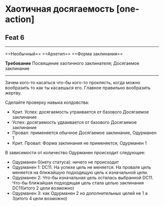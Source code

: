 # Хаотичная досягаемость [one-action]
## Feat 6

---

==Необычный== ==Архетип== ==Форма заклинания==

**Требование** Посвящение хаотичного заклинателя; Досягаемое заклинание

---

Зачем кого-то касаться что-бы кого-то проклясть, когда можно вообразить то как ты касаешься его. Главное правильно вообразить жертву. 

Сделайте проверку навыка колдовства:
- Крит. Успех: досягаемость утраивается от базового Досягаемое заклинание
- Успех: досягаемость удваивается от базового Досягаемое заклинание
- Провал: применяется обычное Досягаемое заклинание, Одурманен 1
- Крит. Провал: Форма заклинания не применяется, Одурманен 1

В зависимости от количество Одурманен происходит следующее:
- Одурманен 0(нету статуса): ничего не происходит
- Одурманен 1: DC11. На успехе цель не меняется. На провале цель меняется на ближайшую подходящую цель к изначальной цели.
- Одурманен 2: Что-бы изначальная цель осталась выбранной DC11. Что-бы ближайшая подходящая цель стала целью заклинания DC11(итого 2 цели возможно)
- Одурманен 3: как Одурманен 2 но дополнительных целей не 1 а 3(итого 4 цели возможно)